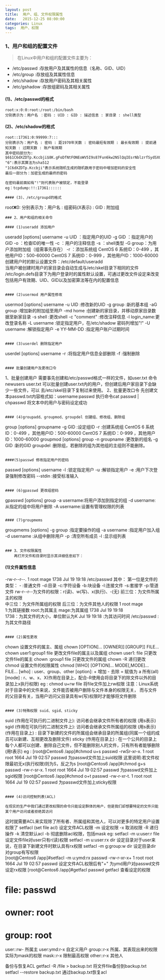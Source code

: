 ```yaml
---
layout: post
title:  用户、组、文件权限属性
date:   2015-12-25 08:00:00
categories: Linux 
tags:  用户、权限
---
```


### 1、用户和组的配置文件

> 在Linux中用户和组的配置文件主要为：
  - /etc/passwd  :存放用户及其属性的信息（名称、GID、UID）
  - /etc/group   :存放组及其属性信息
  - /etc/shadow  :存放用户密码及其相关属性
  - /etc/gshadow :存放组密码及其相关属性
  
#### (1)、/etc/passwd的格式

```
root:x:0:0:root:/root:/bin/bash 
分别表示为：用户名 ：密码 : UID : GID : 描述信息 : 家目录 : shell类型
```

#### (2)、/etc/shadow的格式

```
root::17361:0:99999:7:::
分别表示为：用户名 : 密码 : 距1970年天数 : 密码最短有效期 : 最长有效期 : 提前通知天数 : 过期天数 : 账户有效期
其中密码部分为:
$6$1C6dXZDTp.Kccbji$8K.gFoDfNtFONEoWV5I9s87Fun6kw2NSlQqIEsrNblzrfSydSXQ9We3MW/6Ow1KPuI4xtZjPDffOY1j3Ccg9x.
"6":表示其算法为sha512
"1C6dXZDTp.Kccbji"表示系统随机生成的随机数用于密码中增加密码的安全性
最后一部分为：加密生成的最终的密码	 
 
在密码最前面如有"!"则代表账户被锁定，不能登录
eg：tcpdump:!!:17361::::::

#### (3)、/etc/groupd的格式

```
root:x:0:
分别表示为：用户名 : 组密码(X表示) : GID : 附加组
```
### 2、用户和组的相关命令

#### (1)useradd 添加用户

```
useradd  [options]  username
     -u UID ：指定用户的UID
	 -g GID ：指定用户的GID
	 -o     ：检查ID的唯一性
	 -c     ：用户的注释信息
	 -s     ：shell类型
	 -G group：为用户添加附加组（组需事先存在）
	 -r     ：添加系统组
	                    CentOS 6  系统ID：0-499 ，其他用户ID：500-60000
						CentOS 7  系统ID：0-999 ，其他用户ID：1000-60000
创建用户时的默认设置文件：/etc/default/useradd	
当用户被创建时用户的家目录会自动生成与/etc/skel目录下相同的文件
/etc/login.defs目录下为用户登录时的属性默认设置，可通过更改文件设定来改变包括用户有效期、UID、GID以及加密算法等在内的配置信息
```

#### (2)usermod 用户属性修改

```
usermod [options] username 
     -u UID :修改新的UID
	 -g group :新的基本组
	 -aG group :增加新的附加组至用户
	 -md home :创建新的家目录，并移动原家目录数据至新家目录
	 -s shell :更改shell
	 -c "comment" :修改注释信息
	 -l login_name:更改登录名称
	 -L username :锁定指定用户，在/etc/shadow 密码列增加"!"
	 -U username :解锁指定用户
	 -e YY-MM-DD :指定用户账户过期时间
```

#### (3)userdel 删除指定用户

```
userdel [options] username
     -r :将指定用户信息全部删除
	 -f :强制删除
```

#### 批量创建用户及更改口令

```
1、批量创建用户
     需要事先创建和/etc/passwd格式一样的文件，如user.txt
     命令newusers  user.txt 可以批量创建user.txt内的用户，但创建后用户家目录下会缺少一些文件，可以
     去/etc/skel目录下复制过来使用。
2、批量更改口令
     先创建文本passwd.txt内容格式如：username:passwd 
	 执行命令cat passwd | chpasswd 将文本中的用户与密码设定成功 
```

#### (4)groupadd、groupmod、groupdel 创建组、修改组、删除组

```
group [options] groupname
     -g GID :设定组ID
	 -r     :创建系统组
	                   CentOS 6  系统ID：0-499 ，其他用户ID：500-60000
					   CentOS 7  系统ID：0-999 ，其他用户ID：1000-60000
groupmod [options] group 
     -n groupname :更改新的组名
     -g GID       :新的GID
groupdel :删除组，若删除的组为其他组的主组则不能删除。
```

####(5)passwd 修改指定用户的密码

```
passwd [options] username 
     -l :锁定指定用户
	 -u :解锁指定用户
	 -e :用户下次登录强制修改密码
	 --stdin :接受标准输入
```

#### (6)gpasswd 更改组密码

```
gpasswd [options] group 
     -a username:将用户添加到指定的组
	 -d username:从指定的组中将用户删除
	 -A username:设置有管理权限的列表
```

#### (7)groupmems 

```
groupmems [options] 
     -g group :指定要操作的组
	 -a username :指定用户加入组
	 -d username :从组中删除用户
	 -p :清空所有成员
	 -l :显示组列表
```

### 3、文件权限属性
    再打开文件和目录时显示其详细信息如下：
```
#### (1)文件属性信息
-rw-r--r--. 1 root mage 1738 Jul 19 19:18 /etc/passwd
其中：
第一位是文件的类型：
                     - :普通文件
					 -d:目录
					 -c:字符设备
					 -b:块设备
					 -l:连接文件
					 -s:套接字
					 -p:管道文件
rw-r--r--为文件的权限：r(读)、w(写)、x(执行)、-(无)
                     前三位：为文件所属主的权限		
					 中三位：为文件所属组的权限
					 后三位：为文件其他人的权限
 1 root mage         
                     1:为其链接数
                     root:为其属主
					 mage:为其属组
1738 Jul 19 19:18	
                     1738：为其文件的大小，单位默认为K
                     Jul 19 19:18 :为其访问时间
/etc/passwd          :为其文件路径
```

#### (2)属性更改          					 

```
chown 设置文件的属主、属组
     chown [OPTION]... [OWNER][:[GROUP]] FILE...
     chown user1:group1 file  更改文件file的属主以及属组
     chown user1:       file  只更改文件file的属主
     chown      :group1 file  只更改文件的属组
     chown -R                 递归更改
chmod 设置文件的权限属性
     chmod [WHO] [OPTION]... MODE[,MODE]... FILE...
     [who]   : user、group、other
	 [option]: + 增加 
	           - 去除
			   = 赋值为
			   a 所有(all)
	 [mode]  : r、w、x、X(作用在目录上，配合-R使用会将目录下的除文件以外的目录加上x执行权限)
eg : chmod u+rw  file 将file文件加上rw权限
注意：Linux系统对于目录中的文件来说，文件能否被用户删除与文件本身的权限无关，
       而与文件的父目录有关，当用户访问父目录具有w(写)权限时才能够将文件删除	   
```

#### (3)特殊权限 suid、sgid、sticky

```
suid (作用在可执行的二进制文件上): 访问者会继承文件所有者的权限
     (用s表示)
sgid (作用在可执行的二进制文件上): 访问者会继承文件所属组的权限
     (用s表示)
     (作用在目录上)              : 目录下新建的文件的所属组会继承目录的所属组(同属一个组的成员可以新建、互相更改及删除文件) 
sticky (作用在目录上)            : 在一个公共的目录上每个人都可以创建、删除自己文件，但不能删除别人的文件，只有所有者能够删除
       (用t表示)
eg : 
[root@Centos6 /app]#chmod u+s passwd
-rwSr-xr-x. 1 root root  1664 Jul 19 02:57 passwd  为passwd文件加上suid权限  这里说明:若文件权限最初无x(执行权限)则为S，反之为s
[root@Centos6 /app]#chmod g+s passwd
-rw-r-sr-x. 1 root root  1664 Jul 19 02:57 passwd  为passwd文件加上sgid权限
[root@Centos6 /app]#chmod o+t passwd
-rw-r-xr-t. 1 root root  1664 Jul 19 02:57 passwd  为passwd文件加上sticky权限
```

#### (4)访问控制列表(ACL)

```
    在现实的生产中我们通过更改权限的命令只能设定群体的用户，但是我们却想要特定的文件只能某个用户访问或者拒绝其访问
这时就需要ACL来实现除了所有者、所属组和其他人，可以对更多的特定用户设置权限了
setfacl (set file acl) 设定文件ACL权限
     -m 设定权限
	 -x 取消权限
	 -R 递归操作
	 -k 清空默认acl
	 -b 彻底删除acl权限，包括mask
eg: 
     setfacl -m u:user:r  file  设定文件file对user只有r(读)权限
	 setfacl -m u:user:rx dir   设定目录对于user来说，在目录下新建文件时默认具有rx权限
     setfacl -m g:group:w dir   设定目录dir对group有写权限	 
[root@Centos6 /app]#setfacl -m u:ymd:rx passwd
-rw-r-xr-x+ 1 root root  1664 Jul 19 02:57 passwd  设定文件ACL权限后有"+" 为ymd用户对passwd文件设定rx权限
[root@Centos6 /app]#getfacl passwd                 getfacl 查看设定的权限
# file: passwd
# owner: root
# group: root
user::rw-        所属主
user:ymd:r-x     自定义用户
group::r-x       所属、其表现出来的权限实际为mask的权限
mask::r-x        限制最高权限
other::r-x       其他人

备份与恢复ACL
getfacl -R /file > backup.txt  将文件file备份到backup.txt
setfacl --restore backup.txt   通过backup.txt恢复acl
```


